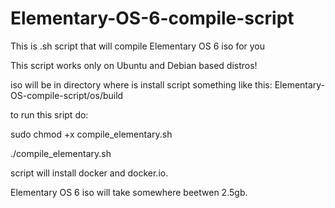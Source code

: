 # Elementary-OS-6-compile-script
This is .sh script that will compile Elementary OS 6 iso for you

This script works only on Ubuntu and Debian based distros!

iso will be in directory where is install script something like this: Elementary-OS-compile-script/os/build

to run this sript do:

sudo chmod +x compile_elementary.sh

./compile_elementary.sh



script will install docker and docker.io.

Elementary OS 6 iso will take somewhere beetwen 2.5gb.

